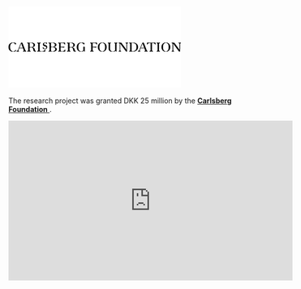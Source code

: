![carlsbergfoundation](https://raw.githubusercontent.com/centre-for-humanities-computing/HOPE_website_content/master/images/carlsbergfondet_logo.png)

The research project was granted DKK 25 million by the [**Carlsberg Foundation** ](https://www.carlsbergfondet.dk/en/News/News-from-the-Foundation/News/25-million-DKK-to-social-behavioral-research-during-the-Covid19-epidemic). 

<iframe width="560" height="315" src="https://www.youtube.com/watch?v=unhSQfgkAJc&feature=emb_title" frameborder="0" allow="accelerometer; autoplay; encrypted-media; gyroscope; picture-in-picture" allowfullscreen></iframe>

